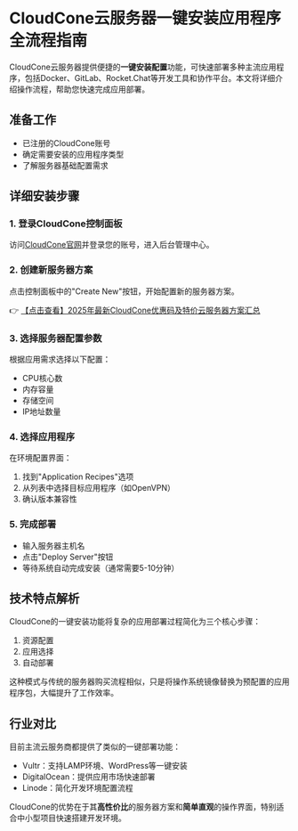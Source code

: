 # CloudCone云服务器一键安装应用程序全流程指南

CloudCone云服务器提供便捷的**一键安装配置**功能，可快速部署多种主流应用程序，包括Docker、GitLab、Rocket.Chat等开发工具和协作平台。本文将详细介绍操作流程，帮助您快速完成应用部署。

## 准备工作
- 已注册的CloudCone账号
- 确定需要安装的应用程序类型
- 了解服务器基础配置需求

## 详细安装步骤

### 1. 登录CloudCone控制面板
访问[CloudCone官网](https://bit.ly/Cloudcone)并登录您的账号，进入后台管理中心。

### 2. 创建新服务器方案
点击控制面板中的"Create New"按钮，开始配置新的服务器方案。

👉 [【点击查看】2025年最新CloudCone优惠码及特价云服务器方案汇总](https://bit.ly/Cloudcone)

### 3. 选择服务器配置参数
根据应用需求选择以下配置：
- CPU核心数
- 内存容量
- 存储空间
- IP地址数量

### 4. 选择应用程序
在环境配置界面：
1. 找到"Application Recipes"选项
2. 从列表中选择目标应用程序（如OpenVPN）
3. 确认版本兼容性

### 5. 完成部署
- 输入服务器主机名
- 点击"Deploy Server"按钮
- 等待系统自动完成安装（通常需要5-10分钟）

## 技术特点解析
CloudCone的一键安装功能将复杂的应用部署过程简化为三个核心步骤：
1. 资源配置
2. 应用选择
3. 自动部署

这种模式与传统的服务器购买流程相似，只是将操作系统镜像替换为预配置的应用程序包，大幅提升了工作效率。

## 行业对比
目前主流云服务商都提供了类似的一键部署功能：
- Vultr：支持LAMP环境、WordPress等一键安装
- DigitalOcean：提供应用市场快速部署
- Linode：简化开发环境配置流程

CloudCone的优势在于其**高性价比**的服务器方案和**简单直观**的操作界面，特别适合中小型项目快速搭建开发环境。